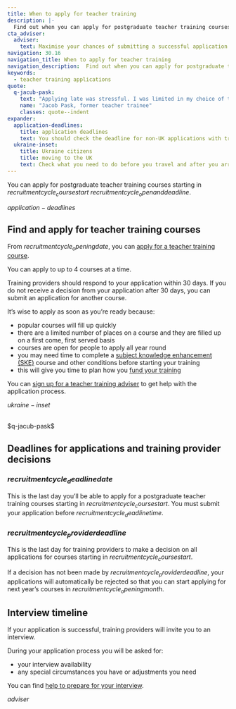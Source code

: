 ```yaml
---
title: When to apply for teacher training
description: |-
  Find out when you can apply for postgraduate teacher training courses and the deadline for submitting an application.
cta_adviser:
  adviser:
    text: Maximise your chances of submitting a successful application with the support of a dedicated adviser with years of teaching experience. Chat by phone, text or email, as little or as often as you need.
navigation: 30.16
navigation_title: When to apply for teacher training
navigation_description:  Find out when you can apply for postgraduate teacher training courses.
keywords:
  - teacher training applications
quote:
  q-jacub-pask:
    text: "Applying late was stressful. I was limited in my choice of teacher training course provider, and I'd lost my GCSE certificates. I had to go back to my school and get new copies so I could confirm my place on the course and my student finance."
    name: "Jacob Pask, former teacher trainee"
    classes: quote--indent
expander:
  application-deadlines:
    title: application deadlines
    text: You should check the deadline for non-UK applications with training providers. They may close earlier than for other applicants. 
  ukraine-inset:
    title: Ukraine citizens
    title: moving to the UK
    text: Check what you need to do before you travel and after you arrive <a href="https://www.gov.uk/guidance/move-to-the-uk-if-youre-from-ukraine">if you're moving to the UK from Ukraine</a>.
---
```


You can apply for postgraduate teacher training courses starting in $recruitmentcycle_coursestart$ $recruitmentcycle_openanddeadline$. 

$application-deadlines$

## Find and apply for teacher training courses

From $recruitmentcycle_openingdate$, you can <a href="https://www.gov.uk/apply-for-teacher-training">apply for a teacher training course</a>.
 
You can apply to up to 4 courses at a time.  

Training providers should respond to your application within 30 days. If you do not receive a decision from your application after 30 days, you can submit an application for another course. 

It’s wise to apply as soon as you’re ready because:

<ul>
  <li> popular courses will fill up quickly </li>
  <li>there are a limited number of places on a course and they are filled up on a first come, first served basis</li>  
  <li>courses are open for people to apply all year round</li>  
  <li>you may need time to complete a <a href="/how-to-apply-for-teacher-training/subject-knowledge-enhancement">subject knowledge enhancement (SKE)</a> course and other conditions before starting your training</li> 
  <li>this will give you time to plan how you <a href="/funding-and-support">fund your training</a></li>
</ul>

You can <a href="/teacher-training-adviser/sign_up/identity">sign up for a teacher training adviser</a> to get help with the application process. 

$ukraine-inset$

<br />
$q-jacub-pask$
<br />



## Deadlines for applications and training provider decisions 

### $recruitmentcycle_deadlinedate$

This is the last day you’ll be able to apply for a postgraduate teacher training courses starting in $recruitmentcycle_coursestart$. You must submit your application before $recruitmentcycle_deadlinetime$.

### $recruitmentcycle_providerdeadline$

This is the last day for training providers to make a decision on all applications for courses starting in $recruitmentcycle_coursestart$. 

If a decision has not been made by $recruitmentcycle_providerdeadline$, your applications will automatically be rejected so that you can start applying for next year’s courses in $recruitmentcycle_openingmonth$. 

## Interview timeline 

If your application is successful, training providers will invite you to an interview.  

During your application process you will be asked for: 
<ul> 
  <li>your interview availability </li>
  <li>any special circumstances you have or adjustments you need </li>
</ul>

You can find <a href="/how-to-apply-for-teacher-training/teacher-training-interview">help to prepare for your interview</a>. 

$adviser$
